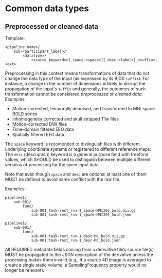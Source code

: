 # Common data types

## Preprocessed or cleaned data

Template:

```Text
<pipeline_name>/
    sub-<participant_label>/
        <datatype>/
            <source_keywords>[_space-<space>][_desc-<label>]_<suffix>.<ext>
```

Preprocessing in this context means transformations of data that do not change
the data type of the input (as expressed by its BIDS `suffix`).
For instance, a change in the number of dimensions is likely to disrupt the propagation
of the input's `suffix` and generally, the outcomes of such transformation
cannot be considered _preprocessed_ or _cleaned data_.
Examples:

 -  Motion-corrected, temporally denoised, and transformed to MNI space BOLD series
 -  Inhomogeneity corrected and skull stripped T1w files
 -  Motion-corrected DWI files
 -  Time-domain filtered EEG data
 -  Spatially filtered EEG data

The `space` keyword is recomended to distinguish files with different underlying
coordinate systems or registered to different reference maps.
The `desc` (description) keyword is a general purpose field with freeform values,
which SHOULD be used to distinguish between multiple different versions of
processing for the same input data.

Note that even though `space` and `desc` are optional at least one of them MUST
be defined to avoid name conflict with the raw file.

Examples:

```Text
pipeline1/
    sub-001/
        func/
            sub-001_task-rest_run-1_space-MNI305_bold.nii.gz
            sub-001_task-rest_run-1_space-MNI305_bold.json
```

```Text
pipeline1/
    sub-001/
        func/
            sub-001_task-rest_run-1_desc-MC_bold.nii.gz
            sub-001_task-rest_run-1_desc-MC_bold.json
```


All REQUIRED metadata fields coming from a derivative file’s source file(s) MUST
be propagated to the JSON description of the derivative unless the processing
makes them invalid (e.g., if a source 4D image is averaged to create a single
static volume, a SamplingFrequency property would no longer be relevant).
